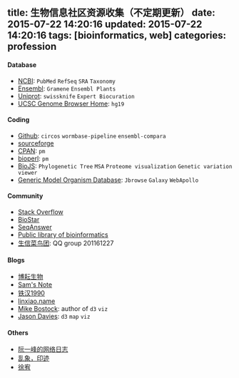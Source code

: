 title: 生物信息社区资源收集（不定期更新）
date: 2015-07-22 14:20:16
updated: 2015-07-22 14:20:16
tags: [bioinformatics, web] 
categories: profession
---

#### Database
- [NCBI](http://ncbi.nlm.nih.gov/): `PubMed` `RefSeq` `SRA` `Taxonomy`
- [Ensembl](http://asia.ensembl.org/): `Gramene` `Ensembl Plants`
- [Uniprot](http://uniprot.org/): `swissknife` `Expert Biocuration`
- [UCSC Genome Browser Home](https://genome.ucsc.edu): `hg19`

#### Coding
- [Github](http://github.com): `circos` `wormbase-pipeline` `ensembl-compara`
- [sourceforge](http://sourceforge.net)
- [CPAN](http://cpan.org): `pm`
- [bioperl](http://www.bioperl.org/):  `pm`
- [BioJS](http://biojs.net): `Phylogenetic Tree` `MSA` `Proteome visualization` `Genetic variation viewer`
- [Generic Model Organism Database](http://gmod.org/wiki/Main_Page): `Jbrowse` `Galaxy` `WebApollo`

#### Community
- [Stack Overflow](stackoverflow.com/)
- [BioStar](https://www.biostars.org)
- [SeqAnswer](http://seqanswers.com)
- [Public library of bioinformatics](www.plob.org)
- [生信菜鸟团](http://www.bio-info-trainee.com): QQ group 201161227


#### Blogs
- [博耘生物](http://boyun.sh.cn/bio/)
- [Sam's Note](http://qinqianshan.com)
- [铁汉1990](http://blog.sina.com.cn/tiehan1990)
- [linxiao.name](http://linxiao.name)
- [Mike Bostock](http://bost.ocks.org/mike/): author of `d3` `viz`
- [Jason Davies](http://www.jasondavies.com): `d3` `map` `viz`

#### Others
- [阮一峰的网络日志](http://www.ruanyifeng.com/blog/)
- [乱象，印迹](http://www.luanxiang.org/blog/)
- [徐宥](http://blog.youxu.info)
